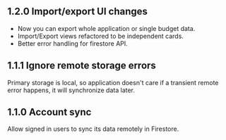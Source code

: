 
1.2.0 Import/export UI changes
-----------------------------------
- Now you can export whole application or single budget data.
- Import/Export views refactored to be independent cards.
- Better error handling for firestore API.

1.1.1 Ignore remote storage errors
-----------------------------------
Primary storage is local, so application doesn't care if a transient remote error happens, it will synchronize data later.


1.1.0 Account sync
------------------
Allow signed in users to sync its data remotely in Firestore.
